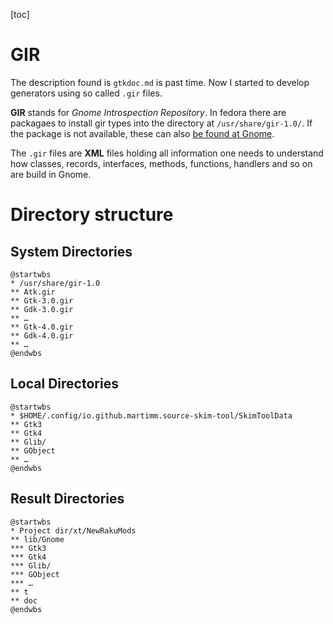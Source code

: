 [toc]

# GIR

The description found is `gtkdoc.md` is past time. Now I started to develop generators using so called `.gir` files.

**GIR** stands for _Gnome Introspection Repository_. In fedora there are packagaes to install gir types into the directory at `/usr/share/gir-1.0/`. If the package is not available, these can also [be found at Gnome]().

The `.gir` files are **XML** files holding all information one needs to understand how classes, records, interfaces, methods, functions, handlers and so on are build in Gnome.


# Directory structure

## System Directories
```plantuml
@startwbs
* /usr/share/gir-1.0
** Atk.gir
** Gtk-3.0.gir
** Gdk-3.0.gir
** …
** Gtk-4.0.gir
** Gdk-4.0.gir
** …
@endwbs
```

## Local Directories
```plantuml
@startwbs
* $HOME/.config/io.github.martimm.source-skim-tool/SkimToolData
** Gtk3
** Gtk4
** Glib/
** GObject
** …
@endwbs
```

## Result Directories
```plantuml
@startwbs
* Project dir/xt/NewRakuMods
** lib/Gnome
*** Gtk3
*** Gtk4
*** Glib/
*** GObject
*** …
** t
** doc
@endwbs
```



